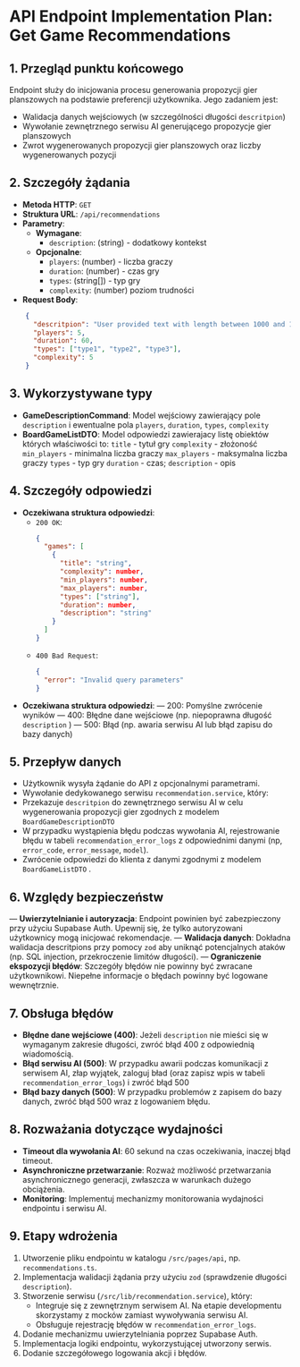# API Endpoint Implementation Plan: Get Game Recommendations

## 1. Przegląd punktu końcowego
Endpoint służy do inicjowania procesu generowania propozycji gier planszowych na podstawie preferencji użytkownika. Jego zadaniem jest:
- Walidacja danych wejściowych (w szczególności długości `descritpion`)
- Wywołanie zewnętrznego serwisu AI generującego propozycje gier planszowych
- Zwrot wygenerowanych propozycji gier planszowych oraz liczby wygenerowanych pozycji

## 2. Szczegóły żądania
- **Metoda HTTP**: `GET`
- **Struktura URL**: `/api/recommendations`
- **Parametry**:
  - **Wymagane**: 
    - `description`: (string) - dodatkowy kontekst
  - **Opcjonalne**: 
    - `players`: (number) - liczba graczy
    - `duration`: (number) - czas gry
    - `types`: (string[]) - typ gry
    - `complexity`: (number) poziom trudności
- **Request Body**: 
```json
    {
      "descritpion": "User provided text with length between 1000 and 10000 characters",
      "players": 5,
      "duration": 60,
      "types": ["type1", "type2", "type3"],
      "complexity": 5
    }
```

## 3. Wykorzystywane typy
- **GameDescriptionCommand**: Model wejściowy zawierający pole `description` i ewentualne pola `players`, `duration`, `types`, `complexity`
- **BoardGameListDTO**: Model odpowiedzi zawierajacy listę obiektów których właściwości to:
    `title` - tytuł gry
    `complexity` - złożoność
    `min_players` - minimalna liczba graczy
    `max_players` - maksymalna liczba graczy
    `types` - typ gry
    `duration` - czas;
    `description` - opis

## 4. Szczegóły odpowiedzi
- **Oczekiwana struktura odpowiedzi**:
  - `200 OK`: 
    ```json
    {
      "games": [
        {
          "title": "string",
          "complexity": number,
          "min_players": number,
          "max_players": number,
          "types": ["string"],
          "duration": number,
          "description": "string"
        }
      ]
    }
    ```
  - `400 Bad Request`: 
    ```json
    {
      "error": "Invalid query parameters"
    }
    ```
- **Oczekiwana struktura odpowiedzi**:
    — 200: Pomyślne zwrócenie wyników
    — 400: Błędne dane wejściowe (np. niepoprawna długość `description` )
    — 500: Błąd (np. awaria serwisu AI lub błąd zapisu do bazy danych)

## 5. Przepływ danych
- Użytkownik wysyła żądanie do API z opcjonalnymi parametrami.
- Wywołanie dedykowanego serwisu `recommendation.service`, który: 
- Przekazuje `descritpion` do zewnętrznego serwisu AI w celu wygenerowania propozycji gier zgodnych z modelem `BoardGameDescriptionDTO`  
- W przypadku wystąpienia błędu podczas wywołania AI, rejestrowanie błędu w tabeli `recommendation_error_logs` z odpowiednimi danymi (np, `error_code`, `error_message`, `model`). 
- Zwrócenie odpowiedzi do klienta z danymi zgodnymi z modelem `BoardGameListDTO` .

## 6. Względy bezpieczeństw
— **Uwierzytelnianie i autoryzacja**: Endpoint powinien być zabezpieczony przy użyciu Supabase Auth. Upewnij się, że tylko autoryzowani użytkownicy mogą inicjować rekomendacje.
— **Walidacja danych**: Dokładna walidacja descritpions przy pomocy `zod` aby uniknąć potencjalnych ataków (np. SQL injection, przekroczenie limitów długości).
— **Ograniczenie ekspozycji błędów**: Szczegóły błędów nie powinny być zwracane użytkownikowi. Niepełne informacje o błędach powinny być logowane wewnętrznie.

## 7. Obsługa błędów
- **Błędne dane wejściowe (400)**: Jeżeli `description` nie mieści się w wymaganym zakresie długości, zwróć błąd 400 z odpowiednią wiadomością.
- **Błąd serwisu AI (500)**: W przypadku awarii podczas komunikacji z serwisem AI, złap wyjątek, zaloguj bład (oraz zapisz wpis w tabeli `recommendation_error_logs`) i zwróć błąd 500
- **Błąd bazy danych (500)**: W przypadku problemów z zapisem do bazy danych, zwróć błąd 500 wraz z logowaniem błędu.

## 8. Rozważania dotyczące wydajności
- **Timeout dla wywołania AI**: 60 sekund na czas oczekiwania, inaczej błąd timeout.
- **Asynchroniczne przetwarzanie**: Rozważ możliwość przetwarzania asynchronicznego generacji, zwłaszcza w warunkach dużego obciążenia.
- **Monitoring**: Implementuj mechanizmy monitorowania wydajności endpointu i serwisu AI.

## 9. Etapy wdrożenia
1. Utworzenie pliku endpointu w katalogu `/src/pages/api`, np. `recommendations.ts`.
2. Implementacja walidacji żądania przy użyciu `zod` (sprawdzenie długości `description`).
3. Stworzenie serwisu (`/src/lib/recommendation.service`), który:
   - Integruje się z zewnętrznym serwisem AI. Na etapie developmentu skorzystamy z mocków zamiast wywoływania serwisu AI.
   - Obsługuje rejestrację błędów w `recommendation_error_logs`.
4. Dodanie mechanizmu uwierzytelniania poprzez Supabase Auth.
5. Implementacja logiki endpointu, wykorzystującej utworzony serwis.
6. Dodanie szczegółowego logowania akcji i błędów.

